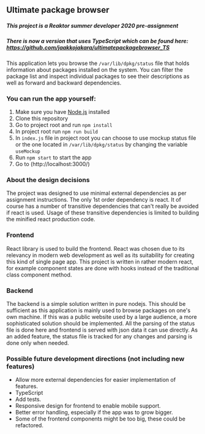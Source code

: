 ## Ultimate package browser

##### *This project is a Reaktor summer developer 2020 pre-assignment*

##### *There is now a version that uses TypeScript which can be found here: https://github.com/jaakkojakara/ultimatepackagebrowser_TS*

This application lets you browse the `/var/lib/dpkg/status` file that holds information about packages installed on the system.
You can filter the package list and inspect individual packages to see their descriptions as well as forward and
backward dependencies.  

### You can run the app yourself:

1. Make sure you have [Node.js](https://nodejs.org/en/) installed
2. Clone this repository
3. Go to project root and run `npm install`
4. In project root run `npm run build`
5. In `index.js` file in project root you can choose to use mockup status file or the one located in `/var/lib/dpkg/status` by changing the variable `useMockup`
6. Run `npm start` to start the app 
7. Go to (http://localhost:3000/)

### About the design decisions 

The project was designed to use minimal external dependencies as per assignment instructions. 
The only 1st order dependency is react. It of course has a number of transitive dependencies that can't really be avoided if react is used.
Usage of these transitive dependencies is limited to building the minified react production code.

### Frontend

React library is used to build the frontend. 
React was chosen due to its relevancy in modern web development as well as its suitability for creating this kind of single page app. 
This project is written in rather modern react, for example component states are done with hooks instead of the traditional class component method. 

### Backend

The backend is a simple solution written in pure nodejs.
This should be sufficient as this application is mainly used to browse packages on one's own machine. 
If this was a public website used by a large audience, a more sophisticated solution should be implemented. 
All the parsing of the status file is done here and frontend is served with json data it can use directly. 
As an added feature, the status file is tracked for any changes and parsing is done only when needed.

### Possible future development directions (not including new features)

* Allow more external dependencies for easier implementation of features.
* TypeScript
* Add tests. 
* Responsive design for frontend to enable mobile support.
* Better error handling, especially if the app was to grow bigger.
* Some of the frontend components might be too big, these could be refactored.
